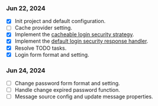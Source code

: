 ### Jun 22, 2024
- [x] Init project and default configuration.
- [ ] Cache provider setting.
- [x] Implement the [cacheable login security strategy](./src/main/java/org/example/springboot3oauth2security/CacheableLoginSecurityStrategy.java).
- [x] Implement the [default login security response handler](./src/main/java/org/example/springboot3oauth2security/DefaultLoginSecurityResponseHandler.java).
- [x] Resolve TODO tasks.
- [x] Login form format and setting.
### Jun 24, 2024
- [ ] Change password form format and setting.
- [ ] Handle change expired password function.
- [ ] Message source config and update message properties.
